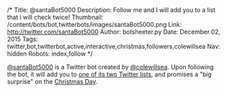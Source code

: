 /*
Title: @santaBot5000
Description: Follow me and I will add you to a list that i will check twice!
Thumbnail: /content/bots/bot,twitterbots/images/santaBot5000.png
Link: http://twitter.com/santaBot5000
Author: botsheeter.py
Date: December 02, 2015
Tags: twitter,bot,twitterbot,active,interactive,christmas,followers,colewillsea
Nav: hidden
Robots: index,follow
*/

[@santaBot5000](https://twitter.com/santaBot5000) is a Twitter bot created by [@colewillsea](https://twitter.com/colewillsea). Upon following the bot, it will add you to [one of its two Twitter lists](https://twitter.com/santaBot5000/lists), and promises a "big surprise" on the [Christmas Day](https://en.wikipedia.org/wiki/Christmas).
